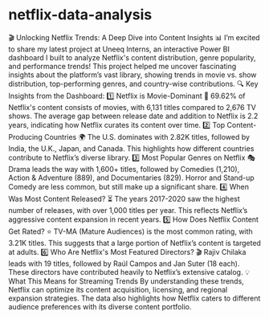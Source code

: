 # netflix-data-analysis
🎬 Unlocking Netflix Trends: A Deep Dive into Content Insights 📊
I’m excited to share my latest project at Uneeq Interns, an interactive Power BI dashboard I built to analyze Netflix's content distribution, genre popularity, and performance trends! This project helped me uncover fascinating insights about the platform’s vast library, showing trends in movie vs. show distribution, top-performing genres, and country-wise contributions.
🔍 Key Insights from the Dashboard:
1️⃣ Netflix is Movie-Dominant 🎥
69.62% of Netflix's content consists of movies, with 6,131 titles compared to 2,676 TV shows.
The average gap between release date and addition to Netflix is 2.2 years, indicating how Netflix curates its content over time.
2️⃣ Top Content-Producing Countries 🌍
The U.S. dominates with 2.82K titles, followed by India, the U.K., Japan, and Canada.
This highlights how different countries contribute to Netflix’s diverse library.
3️⃣ Most Popular Genres on Netflix 🎭
Drama leads the way with 1,600+ titles, followed by Comedies (1,210), Action & Adventure (889), and Documentaries (829).
Horror and Stand-up Comedy are less common, but still make up a significant share.
4️⃣ When Was Most Content Released? ⏳
The years 2017-2020 saw the highest number of releases, with over 1,000 titles per year.
This reflects Netflix’s aggressive content expansion in recent years.
5️⃣ How Does Netflix Content Get Rated? ⭐
TV-MA (Mature Audiences) is the most common rating, with 3.21K titles.
This suggests that a large portion of Netflix’s content is targeted at adults.
6️⃣ Who Are Netflix's Most Featured Directors? 🎬
Rajiv Chilaka leads with 19 titles, followed by Raúl Campos and Jan Suter (18 each).
These directors have contributed heavily to Netflix’s extensive catalog.
💡 What This Means for Streaming Trends
 By understanding these trends, Netflix can optimize its content acquisition, licensing, and regional expansion strategies. The data also highlights how Netflix caters to different audience preferences with its diverse content portfolio.
